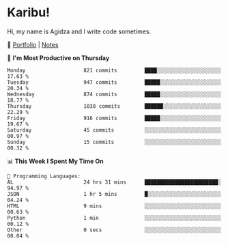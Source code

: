 # Karibu!
Hi, my name is Agidza and I write code sometimes.

🫧 [Portfolio](https://lynnagidza.github.io/) | [Notes](https://medium.com/me/stories/public)

<!--START_SECTION:waka-->
📅 **I'm Most Productive on Thursday** 

```text
Monday                   821 commits         ████░░░░░░░░░░░░░░░░░░░░░   17.63 % 
Tuesday                  947 commits         █████░░░░░░░░░░░░░░░░░░░░   20.34 % 
Wednesday                874 commits         █████░░░░░░░░░░░░░░░░░░░░   18.77 % 
Thursday                 1038 commits        ██████░░░░░░░░░░░░░░░░░░░   22.29 % 
Friday                   916 commits         █████░░░░░░░░░░░░░░░░░░░░   19.67 % 
Saturday                 45 commits          ░░░░░░░░░░░░░░░░░░░░░░░░░   00.97 % 
Sunday                   15 commits          ░░░░░░░░░░░░░░░░░░░░░░░░░   00.32 % 
```


📊 **This Week I Spent My Time On** 

```text
💬 Programming Languages: 
AL                       24 hrs 31 mins      ████████████████████████░   94.97 % 
JSON                     1 hr 5 mins         █░░░░░░░░░░░░░░░░░░░░░░░░   04.24 % 
HTML                     9 mins              ░░░░░░░░░░░░░░░░░░░░░░░░░   00.63 % 
Python                   1 min               ░░░░░░░░░░░░░░░░░░░░░░░░░   00.12 % 
Other                    0 secs              ░░░░░░░░░░░░░░░░░░░░░░░░░   00.04 % 
```


<!--END_SECTION:waka-->
<!--#### 💟 **Digital Swag**
[![@agidza's Holopin board](https://holopin.me/agidza)](https://holopin.io/@agidza)
